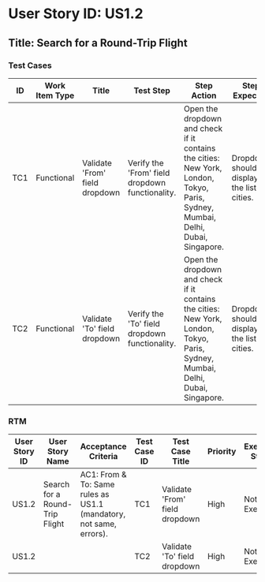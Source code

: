 # User Story ID: US1.2

## Title: Search for a Round-Trip Flight

### Test Cases
| ID  | Work Item Type | Title                                           | Test Step | Step Action                                                                 | Step Expected                                                                                     | Test Description                                                                                 | Prerequisites                  | Test Data                                                                 | Test Type       | Test Complexity | Automation Status | Priority | Assigned To |
|------|----------------|-------------------------------------------------|-----------|-------------------------------------------------------------------------------|---------------------------------------------------------------------------------------------------|---------------------------------------------------------------------------------------------------|--------------------------------|----------------------------------------------------------------------------|----------------|-----------------|-------------------|----------|-------------|
| TC1  | Functional     | Validate 'From' field dropdown                 | Verify the 'From' field dropdown functionality. | Open the dropdown and check if it contains the cities: New York, London, Tokyo, Paris, Sydney, Mumbai, Delhi, Dubai, Singapore. | Dropdown should display the listed cities. | Validate the 'From' field dropdown functionality. | Application is accessible. | N/A | Positive | Low | Automatable | High | Unassigned |
| TC2  | Functional     | Validate 'To' field dropdown                   | Verify the 'To' field dropdown functionality. | Open the dropdown and check if it contains the cities: New York, London, Tokyo, Paris, Sydney, Mumbai, Delhi, Dubai, Singapore. | Dropdown should display the listed cities. | Validate the 'To' field dropdown functionality. | Application is accessible. | N/A | Positive | Low | Automatable | High | Unassigned |

### RTM
| User Story ID | User Story Name           | Acceptance Criteria                                                                 | Test Case ID | Test Case Title                                    | Priority | Execution Status | Defect ID(s) | Remarks / Gaps |
|---------------|---------------------------|-------------------------------------------------------------------------------------|--------------|--------------------------------------------------|----------|------------------|--------------|----------------|
| US1.2         | Search for a Round-Trip Flight | AC1: From & To: Same rules as US1.1 (mandatory, not same, errors). | TC1          | Validate 'From' field dropdown           | High     | Not Executed     | -            | -              |
| US1.2         |                           |                                                                                     | TC2          | Validate 'To' field dropdown | High     | Not Executed     | -            | -              |
